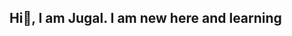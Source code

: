 ## Hi👋, I am Jugal. I am new here and learning

<!--
**jugalgupta15k/jugalgupta15k** is a ✨ _special_ ✨ repository because its `README.md` (this file) appears on your GitHub profile.

Here are some ideas to get you started:

- 🔭 I’m currently working on ...
- 🌱 I’m currently learning Python
- 👯 I’m looking to collaborate on projects related to data science
- 🤔 I’m looking for help with ...
- 💬 Ask me about ...
- 📫 How to reach me: jugalgupta15k@gmail.com
- 😄 Pronouns: He/Him
- ⚡ Fun fact: ...
-->
